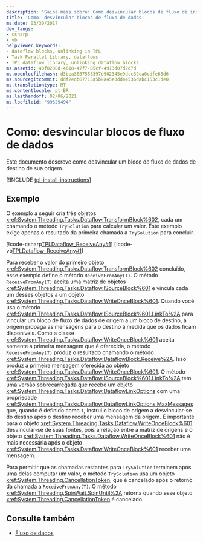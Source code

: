 ```yaml
---
description: 'Saiba mais sobre: Como desvincular blocos de fluxo de informações'
title: 'Como: desvincular blocos de fluxo de dados'
ms.date: 03/30/2017
dev_langs:
- csharp
- vb
helpviewer_keywords:
- dataflow blocks, unlinking in TPL
- Task Parallel Library, dataflows
- TPL dataflow library, unlinking dataflow blocks
ms.assetid: 40f0208d-4618-47f7-85cf-4913d07d2d7d
ms.openlocfilehash: d3bea3887553397c902345e9dcc39ca0cdfe68d6
ms.sourcegitcommit: ddf7edb67715a5b9a45e3dd44536dabc153c1de0
ms.translationtype: MT
ms.contentlocale: pt-BR
ms.lasthandoff: 02/06/2021
ms.locfileid: "99629494"
---
```

# <a name="how-to-unlink-dataflow-blocks"></a>Como: desvincular blocos de fluxo de dados

Este documento descreve como desvincular um bloco de fluxo de dados de destino de sua origem.

[!INCLUDE [tpl-install-instructions](../../../includes/tpl-install-instructions.md)]

## <a name="example"></a>Exemplo  

 O exemplo a seguir cria três objetos <xref:System.Threading.Tasks.Dataflow.TransformBlock%602>, cada um chamando o método `TrySolution` para calcular um valor. Este exemplo exige apenas o resultado da primeira chamada a `TrySolution` para concluir.  
  
 [!code-csharp[TPLDataflow_ReceiveAny#1](../../../samples/snippets/csharp/VS_Snippets_Misc/tpldataflow_receiveany/cs/dataflowreceiveany.cs#1)]
 [!code-vb[TPLDataflow_ReceiveAny#1](../../../samples/snippets/visualbasic/VS_Snippets_Misc/tpldataflow_receiveany/vb/dataflowreceiveany.vb#1)]  
  
 Para receber o valor do primeiro objeto <xref:System.Threading.Tasks.Dataflow.TransformBlock%602> concluído, esse exemplo define o método `ReceiveFromAny(T)`. O método `ReceiveFromAny(T)` aceita uma matriz de objetos <xref:System.Threading.Tasks.Dataflow.ISourceBlock%601> e vincula cada um desses objetos a um objeto <xref:System.Threading.Tasks.Dataflow.WriteOnceBlock%601>. Quando você usa o método <xref:System.Threading.Tasks.Dataflow.ISourceBlock%601.LinkTo%2A> para vincular um bloco de fluxo de dados de origem a um bloco de destino, a origem propaga as mensagens para o destino à medida que os dados ficam disponíveis. Como a classe <xref:System.Threading.Tasks.Dataflow.WriteOnceBlock%601> aceita somente a primeira mensagem que é oferecida, o método `ReceiveFromAny(T)` produz o resultado chamando o método <xref:System.Threading.Tasks.Dataflow.DataflowBlock.Receive%2A>. Isso produz a primeira mensagem oferecida ao objeto <xref:System.Threading.Tasks.Dataflow.WriteOnceBlock%601>. O método <xref:System.Threading.Tasks.Dataflow.ISourceBlock%601.LinkTo%2A> tem uma versão sobrecarregada que recebe um objeto <xref:System.Threading.Tasks.Dataflow.DataflowLinkOptions> com uma propriedade <xref:System.Threading.Tasks.Dataflow.DataflowLinkOptions.MaxMessages> que, quando é definido como `1`, instrui o bloco de origem a desvincular-se do destino após o destino receber uma mensagem da origem. É importante para o objeto <xref:System.Threading.Tasks.Dataflow.WriteOnceBlock%601> desvincular-se de suas fontes, pois a relação entre a matriz de origens e o objeto <xref:System.Threading.Tasks.Dataflow.WriteOnceBlock%601> não é mais necessária após o objeto <xref:System.Threading.Tasks.Dataflow.WriteOnceBlock%601> receber uma mensagem.  
  
 Para permitir que as chamadas restantes para `TrySolution` terminem após uma delas computar um valor, o método `TrySolution` usa um objeto <xref:System.Threading.CancellationToken>, que é cancelado após o retorno da chamada a `ReceiveFromAny(T)`. O método <xref:System.Threading.SpinWait.SpinUntil%2A> retorna quando esse objeto <xref:System.Threading.CancellationToken> é cancelado.  
  
## <a name="see-also"></a>Consulte também

- [Fluxo de dados](dataflow-task-parallel-library.md)
